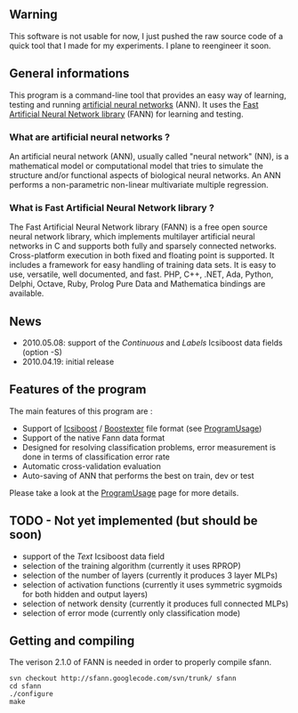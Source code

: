 ## Warning ##

This software is not usable for now, I just pushed the raw source code of a quick tool that I made for my experiments. I plane to reengineer it soon.

## General informations ##

This program is a command-line tool that provides an easy way of learning, testing and running [artificial neural networks](http://en.wikipedia.org/wiki/Artificial_neural_network) (ANN). It uses the [Fast Artificial Neural Network library](http://leenissen.dk/fann/) (FANN) for learning and testing.

### What are artificial neural networks ? ###
An artificial neural network (ANN), usually called "neural network" (NN), is a mathematical model or computational model that tries to simulate the structure and/or functional aspects of biological neural networks. An ANN performs a non-parametric non-linear multivariate multiple regression.

### What is Fast Artificial Neural Network library ? ###
The Fast Artificial Neural Network library (FANN) is a free open source neural network library, which implements multilayer artificial neural networks in C and supports both fully and sparsely connected networks. Cross-platform execution in both fixed and floating point is supported. It includes a framework for easy handling of training data sets. It is easy to use, versatile, well documented, and fast. PHP, C++, .NET, Ada, Python, Delphi, Octave, Ruby, Prolog Pure Data and Mathematica bindings are available.

## News ##

  * 2010.05.08: support of the _Continuous_ and _Labels_ Icsiboost data fields (option -S)
  * 2010.04.19: initial release

## Features of the program ##

The main features of this program are :
  * Support of [Icsiboost](http://code.google.com/p/icsiboost) / [Boostexter](http://www.cs.princeton.edu/~schapire/boostexter.html) file format (see [ProgramUsage](http://code.google.com/p/sfann/wiki/ProgramUsage))
  * Support of the native Fann data format
  * Designed for resolving classification problems, error measurement is done in terms of classification error rate
  * Automatic cross-validation evaluation
  * Auto-saving of ANN that performs the best on train, dev or test

Please take a look at the [ProgramUsage](http://code.google.com/p/sfann/wiki/ProgramUsage) page for more details.

## TODO - Not yet implemented (but should be soon) ##

  * support of the _Text_ Icsiboost data field
  * selection of the training algorithm (currently it uses RPROP)
  * selection of the number of layers (currently it produces 3 layer MLPs)
  * selection of activation functions (currently it uses symmetric sygmoids for both hidden and output layers)
  * selection of network density (currently it produces full connected MLPs)
  * selection of error mode (currently only classification mode)

## Getting and compiling ##

The verison 2.1.0 of FANN is needed in order to properly compile sfann.

```
svn checkout http://sfann.googlecode.com/svn/trunk/ sfann
cd sfann
./configure
make
```